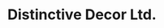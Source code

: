 ---
title: "Distinctive Decor Ltd."
url: /havre-de-grace/distinctive-decor-ltd/
shop: Raumausstattung
---